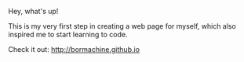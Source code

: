 
Hey, what's up!

This is my very first step in creating a web page for myself, which also inspired me to start learning to code. 

Check it out:
http://bormachine.github.io
